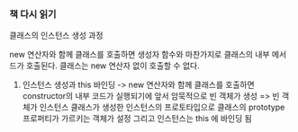 ### 책 다시 읽기

클래스의 인스턴스 생성 과정

new 연산자와 함께 클래스를 호출하면 생성자 함수와 마찬가지로 클래스의 내부 메서드가 호출된다.
클래스는 new 연산자 없이 호출할 수 없다.

1. 인스턴스 생성과 this 바인딩
-> new 연산자와 함께 클래스를 호출하면 constructor의 내부 코드가 실행되기에 앞서 암묵적으로 빈 객체가 생성 => 빈 객체가 인스턴스
클래스가 생성한 인스턴스의 프로토타입으로 클래스의 prototype 프로퍼티가 가르키는 객체가 설정
그리고 인스턴스는 this 에 바인딩 됨


